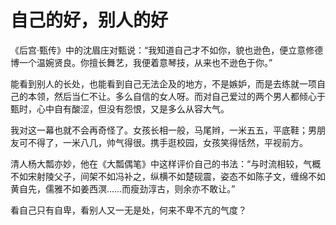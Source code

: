# 自己的好，别人的好

《后宫·甄传》中的沈眉庄对甄说：“我知道自己才不如你，貌也逊色，便立意修德博一个温婉贤良。你擅长舞艺，我便着意琴技，从来也不逊色于你。” 

能看到别人的长处，也能看到自己无法企及的地方，不是嫉妒，而是去练就一项自己的本领，然后当仁不让。多么自信的女人呀。而对自己爱过的两个男人都倾心于甄时，心中自有酸涩，但没有怨恨，又是多么从容大气。 

我对这一幕也就不会再奇怪了。女孩长相一般，马尾辫，一米五五，平底鞋；男朋友可不得了，一米八几，帅气得很。携手逛校园，女孩笑得恬然，平视前方。 

清人杨大瓢亦妙，他在《大瓢偶笔》中这样评价自己的书法：“与时流相较，气概不如宋射陵父子，间架不如冯补之，纵横不如楚砚震，姿态不如陈子文，缠绵不如黄自先，儒雅不如姜西溟……而瘦劲淳古，则余亦不敢让。” 

看自己只有自卑，看别人又一无是处，何来不卑不亢的气度？